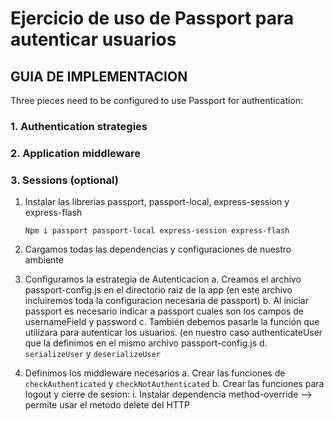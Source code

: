 # Ejercicio de uso de Passport para autenticar usuarios

## GUIA DE IMPLEMENTACION

Three pieces need to be configured to use Passport for authentication:

###	1. Authentication strategies
###	2. Application middleware
###	3. Sessions (optional)


1. Instalar las librerias passport, passport-local, express-session y express-flash

	`Npm i passport passport-local express-session express-flash`

2. Cargamos todas las dependencias y configuraciones de nuestro ambiente
3. Configuramos la estrategia de Autenticacion
	a. Creamos el archivo passport-config.js en el directorio raiz de la app (en este archivo incluiremos toda la configuracion necesaria de passport)
	b. Al iniciar passport es necesario indicar a passport cuales son los campos de usernameField y password
	c. También debemos pasarle la función que utilizara para autenticar los usuarios. (en nuestro caso authenticateUser que la definimos en el mismo archivo passport-config.js
	d. `serializeUser` y `deserializeUser`
4. Definimos los middleware necesarios
	a. Crear las funciones de `checkAuthenticated` y `checkNotAuthenticated`
	b. Crear las funciones para logout y cierre de sesion:
		i. Instalar dependencia method-override --> permite usar el metodo delete del HTTP
	
